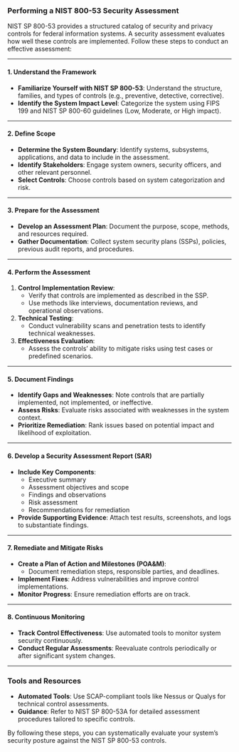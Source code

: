 ### Performing a NIST 800-53 Security Assessment

NIST SP 800-53 provides a structured catalog of security and privacy controls for federal information systems. A security assessment evaluates how well these controls are implemented. Follow these steps to conduct an effective assessment:

---

#### **1. Understand the Framework**
- **Familiarize Yourself with NIST SP 800-53**: Understand the structure, families, and types of controls (e.g., preventive, detective, corrective).
- **Identify the System Impact Level**: Categorize the system using FIPS 199 and NIST SP 800-60 guidelines (Low, Moderate, or High impact).

---

#### **2. Define Scope**
- **Determine the System Boundary**: Identify systems, subsystems, applications, and data to include in the assessment.
- **Identify Stakeholders**: Engage system owners, security officers, and other relevant personnel.
- **Select Controls**: Choose controls based on system categorization and risk.

---

#### **3. Prepare for the Assessment**
- **Develop an Assessment Plan**: Document the purpose, scope, methods, and resources required.
- **Gather Documentation**: Collect system security plans (SSPs), policies, previous audit reports, and procedures.

---

#### **4. Perform the Assessment**
1. **Control Implementation Review**:
   - Verify that controls are implemented as described in the SSP.
   - Use methods like interviews, documentation reviews, and operational observations.
2. **Technical Testing**:
   - Conduct vulnerability scans and penetration tests to identify technical weaknesses.
3. **Effectiveness Evaluation**:
   - Assess the controls’ ability to mitigate risks using test cases or predefined scenarios.

---

#### **5. Document Findings**
- **Identify Gaps and Weaknesses**: Note controls that are partially implemented, not implemented, or ineffective.
- **Assess Risks**: Evaluate risks associated with weaknesses in the system context.
- **Prioritize Remediation**: Rank issues based on potential impact and likelihood of exploitation.

---

#### **6. Develop a Security Assessment Report (SAR)**
- **Include Key Components**:
  - Executive summary
  - Assessment objectives and scope
  - Findings and observations
  - Risk assessment
  - Recommendations for remediation
- **Provide Supporting Evidence**: Attach test results, screenshots, and logs to substantiate findings.

---

#### **7. Remediate and Mitigate Risks**
- **Create a Plan of Action and Milestones (POA&M)**:
  - Document remediation steps, responsible parties, and deadlines.
- **Implement Fixes**: Address vulnerabilities and improve control implementations.
- **Monitor Progress**: Ensure remediation efforts are on track.

---

#### **8. Continuous Monitoring**
- **Track Control Effectiveness**: Use automated tools to monitor system security continuously.
- **Conduct Regular Assessments**: Reevaluate controls periodically or after significant system changes.

---

### Tools and Resources
- **Automated Tools**: Use SCAP-compliant tools like Nessus or Qualys for technical control assessments.
- **Guidance**: Refer to NIST SP 800-53A for detailed assessment procedures tailored to specific controls.

By following these steps, you can systematically evaluate your system’s security posture against the NIST SP 800-53 controls.